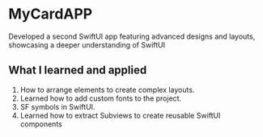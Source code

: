 # MyCardAPP

Developed a second SwiftUI app featuring advanced designs and layouts, showcasing a deeper understanding of SwiftUI

 ## What I learned and applied 

1. How to arrange elements to create complex layouts.
2. Learned how to add custom fonts to the project.
3. SF symbols in SwiftUI.
4. Learned how to extract Subviews to create reusable SwiftUI components
